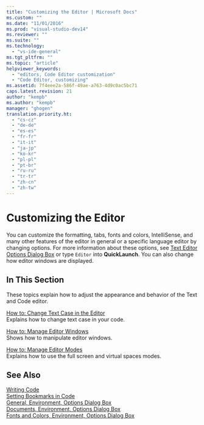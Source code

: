 ```yaml
---
title: "Customizing the Editor | Microsoft Docs"
ms.custom: ""
ms.date: "11/01/2016"
ms.prod: "visual-studio-dev14"
ms.reviewer: ""
ms.suite: ""
ms.technology: 
  - "vs-ide-general"
ms.tgt_pltfrm: ""
ms.topic: "article"
helpviewer_keywords: 
  - "editors, Code Editor customization"
  - "Code Editor, customizing"
ms.assetid: 7f4eee2a-586f-49ae-a763-4d9c0ac5bc71
caps.latest.revision: 21
author: "kempb"
ms.author: "kempb"
manager: "ghogen"
translation.priority.ht: 
  - "cs-cz"
  - "de-de"
  - "es-es"
  - "fr-fr"
  - "it-it"
  - "ja-jp"
  - "ko-kr"
  - "pl-pl"
  - "pt-br"
  - "ru-ru"
  - "tr-tr"
  - "zh-cn"
  - "zh-tw"
---
```

# Customizing the Editor
You can customize the formatting, tabs, fonts and colors, IntelliSense, and many other features of the editor in general or a specific language editor by changing options. For more information about these options, see [Text Editor Options Dialog Box](../ide/reference/text-editor-options-dialog-box.md) or type `Editor` into **QuickLaunch**. You can also change how editor windows are displayed.  
  
## In This Section  
 These topics explain how to adjust the appearance and behavior of the Text and Code editor.  
  
 [How to: Change Text Case in the Editor](../ide/how-to-change-text-case-in-the-editor.md)  
 Explains how to change text case in your code.  
  
 [How to: Manage Editor Windows](../ide/how-to-manage-editor-windows.md)  
 Shows how to manipulate editor windows.  
  
 [How to: Manage Editor Modes](../ide/how-to-manage-editor-modes.md)  
 Explains how to use the full screen and virtual spaces modes.  
  
## See Also  
 [Writing Code](../ide/writing-code-in-the-code-and-text-editor.md)   
 [Setting Bookmarks in Code](../ide/setting-bookmarks-in-code.md)   
 [General, Environment, Options Dialog Box](../ide/reference/general-environment-options-dialog-box.md)   
 [Documents, Environment, Options Dialog Box](../ide/reference/documents-environment-options-dialog-box.md)   
 [Fonts and Colors, Environment, Options Dialog Box](../ide/reference/fonts-and-colors-environment-options-dialog-box.md)